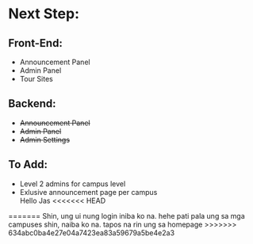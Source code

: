 <h1>Next Step:</h1>

<h2>Front-End:</h2>
<ul>
    <li>Announcement Panel</li>
    <li>Admin Panel</li>
    <li>Tour Sites</li>
</ul>

<h2>Backend:</h2>
<ul>
    <li><s>Announcement Panel</s></li>
    <li><s>Admin Panel</s></li>
    <li><s><s>Admin Settings</s></s></li>
</ul>

<h2>To Add:</h2>
<ul>
    <li>Level 2 admins for campus level</li>
    <li>Exlusive announcement page per campus</li>
    Hello Jas
<<<<<<< HEAD
</ul>
=======
    Shin, ung ui nung login iniba ko na. hehe
    pati pala ung sa mga campuses shin, naiba ko na. 
    tapos na rin ung sa homepage
</ul>
>>>>>>> 634abc0ba4e27e04a7423ea83a59679a5be4e2a3
